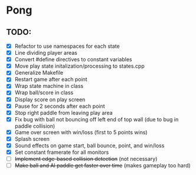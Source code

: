 # Pong

## TODO:
- [x] Refactor to use namespaces for each state
- [x] Line dividing player areas
- [x] Convert #define directives to constant variables
- [x] Move play state initalization/processing to states.cpp
- [x] Generalize Makefile
- [x] Restart game after each point
- [x] Wrap state machine in class
- [x] Wrap ball/score in class
- [x] Display score on play screen
- [x] Pause for 2 seconds after each point
- [x] Stop right paddle from leaving play area
- [x] Fix bug with ball not bouncing off left end of top wall (due to bug in paddle collision) 
- [x] Game over screen with win/loss (first to 5 points wins)
- [x] Splash screen
- [x] Sound effects on game start, ball bounce, point, and win/loss
- [x] Set constant framerate for all monitors
- [ ] ~~Implement edge-based collision detection~~ (not necessary)
- [ ] ~~Make ball and AI paddle get faster over time~~ (makes gameplay too hard)
